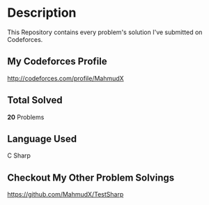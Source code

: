 # Description

This Repository contains every problem's solution I've submitted on Codeforces.

## My Codeforces Profile

<http://codeforces.com/profile/MahmudX>

## Total Solved

**20** Problems

## Language Used

C Sharp

## Checkout My Other Problem Solvings

https://github.com/MahmudX/TestSharp

